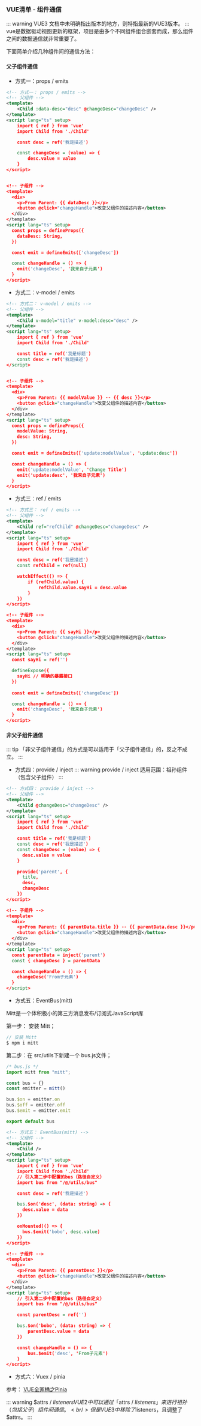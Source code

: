 ### VUE清单 - 组件通信
::: warning VUE3
文档中未明确指出版本的地方，则特指最新的VUE3版本。
:::
vue是数据驱动视图更新的框架，项目是由多个不同组件组合嵌套而成，那么组件之间的数据通信就非常重要了。

下面简单介绍几种组件间的通信方法：

#### 父子组件通信
+ 方式一：props / emits
```xml
<!-- 方式一： props / emits -->
<!-- 父组件 -->
<template>
    <Child :data-desc="desc" @changeDesc="changeDesc" />
</template>
<script lang="ts" setup>
    import { ref } from 'vue'
    import Child from './Child'

    const desc = ref('我是描述')

    const changeDesc = (value) => {
        desc.value = value
    }
</script>


<!-- 子组件 -->
<template>
  <div>
    <p>From Parent: {{ dataDesc }}</p>
    <button @click="changeHandle">改变父组件的描述内容</button>
  </div>
</template>
<script lang="ts" setup>
  const props = defineProps({
    dataDesc: String,
  })

  const emit = defineEmits(['changeDesc'])

  const changeHandle = () => {
    emit('changeDesc', '我来自子元素')
  }
</script>
```

+ 方式二：v-model / emits
```xml
<!-- 方式二： v-model / emits -->
<!-- 父组件 -->
<template>
    <Child v-model="title" v-model:desc="desc" />
</template>
<script lang="ts" setup>
    import { ref } from 'vue'
    import Child from './Child'

    const title = ref('我是标题')
    const desc = ref('我是描述')
</script>


<!-- 子组件 -->
<template>
  <div>
    <p>From Parent: {{ modelValue }} -- {{ desc }}</p>
    <button @click="changeHandle">改变父组件的描述内容</button>
  </div>
</template>
<script lang="ts" setup>
  const props = defineProps({
    modelValue: String,
    desc: String,
  })

  const emit = defineEmits(['update:modelValue', 'update:desc'])

  const changeHandle = () => {
    emit('update:modelValue', 'Change Title')
    emit('update:desc', '我来自子元素')
  }
</script>
```

+ 方式三：ref / emits
```xml
<!-- 方式三： ref / emits -->
<!-- 父组件 -->
<template>
    <Child ref="refChild" @changeDesc="changeDesc" />
</template>
<script lang="ts" setup>
    import { ref } from 'vue'
    import Child from './Child'

    const desc = ref('我是描述')
    const refChild = ref(null)

    watchEffect(() => {
        if (refChild.value) {
            refChild.value.sayHi = desc.value
        }
    })
</script>

<!-- 子组件 -->
<template>
  <div>
    <p>From Parent: {{ sayHi }}</p>
    <button @click="changeHandle">改变父组件的描述内容</button>
  </div>
</template>
<script lang="ts" setup>
  const sayHi = ref('')

  defineExpose({
    sayHi // 明确的暴露接口
  })
  
  const emit = defineEmits(['changeDesc'])

  const changeHandle = () => {
    emit('changeDesc', '我来自子元素')
  }
</script>
```



#### 非父子组件通信
::: tip
「非父子组件通信」的方式是可以适用于「父子组件通信」的，反之不成立。
:::

+ 方式四：provide / inject
::: warning provide / inject
适用范围：祖孙组件（包含父子组件）
:::
```xml
<!-- 方式四： provide / inject -->
<!-- 父组件 -->
<template>
    <Child @changeDesc="changeDesc" />
</template>
<script lang="ts" setup>
    import { ref } from 'vue'
    import Child from './Child'

    const title = ref('我是标题')
    const desc = ref('我是描述')
    const changeDesc = (value) => {
      desc.value = value
    }

    provide('parent', {
      title,
      desc,
      changeDesc
    })
</script>

<!-- 子组件 -->
<template>
  <div>
    <p>From Parent: {{ parentData.title }} -- {{ parentData.desc }}</p>
    <button @click="changeHandle">改变父组件的描述内容</button>
  </div>
</template>
<script lang="ts" setup>
  const parentData = inject('parent')
  const { changeDesc } = parentData

  const changeHandle = () => {
    changeDesc('From子元素')
  }
</script>
```

+ 方式五：EventBus(mitt)

Mitt是一个体积极小的第三方消息发布/订阅式JavaScript库

第一步： 安装 Mitt；
```js
// 安装 Mitt
$ npm i mitt
```

第二步：在 src/utils下新建一个 bus.js文件；
```js
/* bus.js */
import mitt from "mitt";

const bus = {}
const emitter = mitt()

bus.$on = emitter.on
bus.$off = emitter.off
bus.$emit = emitter.emit

export default bus
```

```xml
<!-- 方式五： EventBus(mitt) -->
<!-- 父组件 -->
<template>
    <Child />
</template>
<script lang="ts" setup>
    import { ref } from 'vue'
    import Child from './Child'
    // 引入第二步中配置的bus（路径自定义）
    import bus from "/@/utils/bus"

    const desc = ref('我是描述')

    bus.$on('desc', (data: string) => {
      desc.value = data
    })

    onMounted(() => {
      bus.$emit('bobo', desc.value)
    })
</script>

<!-- 子组件 -->
<template>
  <div>
    <p>From Parent: {{ parentDesc }}</p>
    <button @click="changeHandle">改变父组件的描述内容</button>
  </div>
</template>
<script lang="ts" setup>
    // 引入第二步中配置的bus（路径自定义）
    import bus from "/@/utils/bus"

    const parentDesc = ref('')

    bus.$on('bobo', (data: string) => {
        parentDesc.value = data
    })

    const changeHandle = () => {
        bus.$emit('desc', 'From子元素')
    }
</script>
```

+ 方式六：Vuex / pinia

参考：
<a href="/vue/VUE全家桶之Pinia.html">VUE全家桶之Pinia</a><br />


::: warning $attrs / $listeners
VUE2 中可以通过「$attrs / $listeners」来进行祖孙（包括父子）组件间通信。<br/>
但是VUE3中移除了$listeners，且调整了$attrs。
:::
